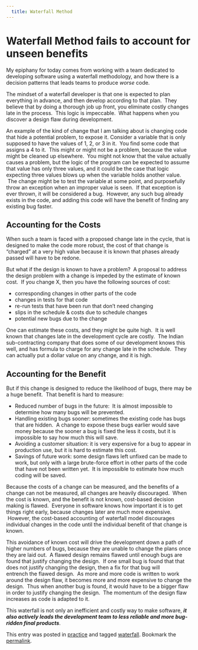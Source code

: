 ```yaml
---
  title: Waterfall Method
---
```

#  Waterfall Method fails to account for unseen benefits

My epiphany for today comes from working with a team dedicated to developing software using a waterfall methodology, and how there is a decision patterns that leads teams to produce _worse_ code.  

The mindset of a waterfall developer is that one is expected to plan everything in advance, and then develop according to that plan.  They believe that by doing a thorough job up front, you eliminate costly changes late in the process.  This logic is impeccable.  What happens when you discover a design flaw during development.

An example of the kind of change that I am talking about is changing code that hide a potential problem, to expose it. Consider a variable that is only supposed to have the values of 1, 2, or 3 in it.  You find some code that assigns a 4 to it.  This might or might not be a problem, because the value might be cleaned up elsewhere.  You might not know that the value actually causes a problem, but the logic of the program can be expected to assume that value has only three values, and it could be the case that logic expecting three values blows up when the variable holds another value.  The change might be to test the variable at some point, and purposefully throw an exception when an improper value is seen.  If that exception is ever thrown, it will be considered a bug.  However, any such bug already exists in the code, and adding this code will have the benefit of finding any existing bug faster.

## Accounting for the Costs

When such a team is faced with a proposed change late in the cycle, that is designed to make the code more robust, the cost of that change is “charged” at a very high value because it is known that phases already passed will have to be redone. 

But what if the design is known to have a problem?  A proposal to address the design problem with a change is impeded by the estimate of known cost.  If you change X, then you have the following sources of cost:

*   corresponding changes in other parts of the code
*   changes in tests for that code
*   re-run tests that have been run that don’t need changing
*   slips in the schedule & costs due to schedule changes
*   potential new bugs due to the change

One can estimate these costs, and they might be quite high.  It is well known that changes late in the development cycle are costly.  The Indian sub-contracting company that does some of our development knows this well, and has formula to charge for any change late in the schedule.  They can actually put a dollar value on any change, and it is high.

## Accounting for the Benefit

But if this change is designed to reduce the likelihood of bugs, there may be a huge benefit.  That benefit is hard to measure:

*   Reduced number of bugs in the future:  It is almost impossible to determine how many bugs will be prevented.
*   Handling existing bugs sooner: sometimes the existing code has bugs that are hidden.  A change to expose these bugs earlier would save money because the sooner a bug is fixed the less it costs, but it is impossible to say how much this will save.
*   Avoiding a customer situation: it is very expensive for a bug to appear in production use, but it is hard to estimate this cost.
*   Savings of future work: some design flaws left unfixed can be made to work, but only with a large brute-force effort in other parts of the code that have not been written yet.  It is impossible to estimate how much coding will be saved.

Because the costs of a change can be measured, and the benefits of a change can not be measured, all changes are heavily discouraged.  When the cost is known, and the benefit is not known, cost-based decision making is flawed.  Everyone in software knows how important it is to get things right early, because changes later are much more expensive.  However, the cost-based accounting of waterfall model discourages individual changes in the code until the individual benefit of that change is known. 

This avoidance of known cost will drive the development down a path of higher numbers of bugs, because they are unable to change the plans once they are laid out.  A flawed design remains flawed until enough bugs are found that justify changing the design.  If one small bug is found that that does not justify changing the design, then a fix for that bug will entrench the flawed design.  As more and more code is written to work around the design flaw, it becomes more and more expensive to change the design.  Thus when another bug is found, it would have to be a bigger flaw in order to justify changing the design.  The momentum of the design flaw increases as code is adapted to it.  

This waterfall is not only an inefficient and costly way to make software, _**it also actively leads the development team to less reliable and more bug-ridden final products**_.

This entry was posted in [practice](https://agiletribe.purplehillsbooks.com/category/practice/) and tagged [waterfall](https://agiletribe.purplehillsbooks.com/tag/waterfall/). Bookmark the [permalink](https://agiletribe.purplehillsbooks.com/2011/12/31/waterfall-method-fails-to-account-for-unseen-benefits/ "Permalink to Waterfall method fails to account for unseen benefits").